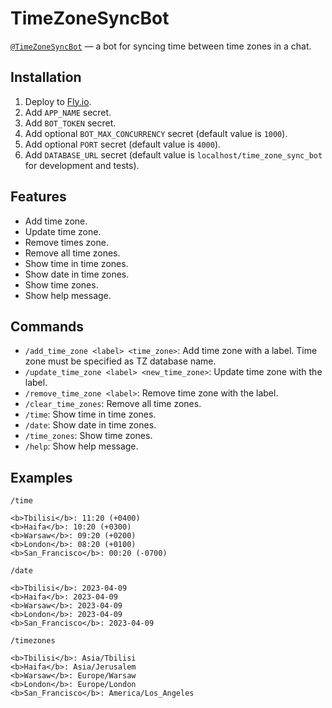 # TimeZoneSyncBot
[`@TimeZoneSyncBot`](https://t.me/TimeZoneSyncBot) — a bot for syncing time between time zones in a chat.

## Installation
1. Deploy to [Fly.io](https://fly.io/).
2. Add `APP_NAME` secret.
3. Add `BOT_TOKEN` secret.
4. Add optional `BOT_MAX_CONCURRENCY` secret (default value is `1000`).
5. Add optional `PORT` secret (default value is `4000`).
6. Add `DATABASE_URL` secret (default value is `localhost/time_zone_sync_bot` for development and tests).

## Features
- Add time zone.
- Update time zone.
- Remove times zone.
- Remove all time zones.
- Show time in time zones.
- Show date in time zones.
- Show time zones.
- Show help message.

## Commands
- `/add_time_zone <label> <time_zone>`: Add time zone with a label. Time zone must be specified as TZ database name.
- `/update_time_zone <label> <new_time_zone>`: Update time zone with the label.
- `/remove_time_zone <label>`: Remove time zone with the label.
- `/clear_time_zones`: Remove all time zones.
- `/time`: Show time in time zones.
- `/date`: Show date in time zones.
- `/time_zones`: Show time zones.
- `/help`: Show help message.

## Examples
`/time`
```plaintext
<b>Tbilisi</b>: 11:20 (+0400)
<b>Haifa</b>: 10:20 (+0300)
<b>Warsaw</b>: 09:20 (+0200)
<b>London</b>: 08:20 (+0100)
<b>San_Francisco</b>: 00:20 (-0700)
```

`/date`
```plaintext
<b>Tbilisi</b>: 2023-04-09
<b>Haifa</b>: 2023-04-09
<b>Warsaw</b>: 2023-04-09
<b>London</b>: 2023-04-09
<b>San_Francisco</b>: 2023-04-09
```

`/timezones`
```plaintext
<b>Tbilisi</b>: Asia/Tbilisi
<b>Haifa</b>: Asia/Jerusalem
<b>Warsaw</b>: Europe/Warsaw
<b>London</b>: Europe/London
<b>San_Francisco</b>: America/Los_Angeles
```

